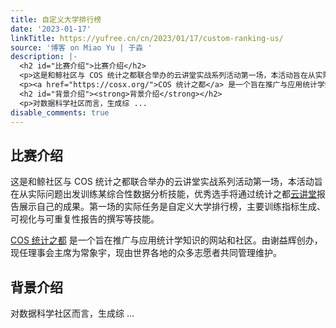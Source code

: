 ```yaml
---
title: 自定义大学排行榜
date: '2023-01-17'
linkTitle: https://yufree.cn/cn/2023/01/17/custom-ranking-us/
source: '博客 on Miao Yu | 于淼 '
description: |-
  <h2 id="比赛介绍">比赛介绍</h2>
  <p>这是和鲸社区与 COS 统计之都联合举办的云讲堂实战系列活动第一场，本活动旨在从实际问题出发训练某综合性数据分析技能，优秀选手将通过统计之都<a href="https://space.bilibili.com/22035559/channel/collectiondetail?sid=70922&amp;ctype=0">云讲堂</a>报告展示自己的成果。第一场的实际任务是自定义大学排行榜，主要训练指标生成、可视化与可重复性报告的撰写等技能。</p>
  <p><a href="https://cosx.org/">COS 统计之都</a> 是一个旨在推广与应用统计学知识的网站和社区。由谢益辉创办，现任理事会主席为常象宇，现由世界各地的众多志愿者共同管理维护。</p>
  <h2 id="背景介绍"><strong>背景介绍</strong></h2>
  <p>对数据科学社区而言，生成综 ...
disable_comments: true
---
```

<h2 id="比赛介绍">比赛介绍</h2>
<p>这是和鲸社区与 COS 统计之都联合举办的云讲堂实战系列活动第一场，本活动旨在从实际问题出发训练某综合性数据分析技能，优秀选手将通过统计之都<a href="https://space.bilibili.com/22035559/channel/collectiondetail?sid=70922&amp;ctype=0">云讲堂</a>报告展示自己的成果。第一场的实际任务是自定义大学排行榜，主要训练指标生成、可视化与可重复性报告的撰写等技能。</p>
<p><a href="https://cosx.org/">COS 统计之都</a> 是一个旨在推广与应用统计学知识的网站和社区。由谢益辉创办，现任理事会主席为常象宇，现由世界各地的众多志愿者共同管理维护。</p>
<h2 id="背景介绍"><strong>背景介绍</strong></h2>
<p>对数据科学社区而言，生成综 ...
